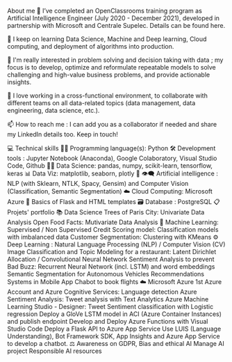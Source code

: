  About me
🌱 I’ve completed an OpenClassrooms training program as Artificial Intelligence Engineer (July 2020 - December 2021), developed in partnership with Microsoft and Centrale Supelec. Details can be found here.

🛫 I keep on learning Data Science, Machine and Deep learning, Cloud computing, and deployment of algorithms into production.

💞️ I'm really interested in problem solving and decision taking with data ; my focus is to develop, optimize and reformulate repeatable models to solve challenging and high-value business problems, and provide actionable insights.

🚧 I love working in a cross-functional environment, to collaborate with different teams on all data-related topics (data management, data engineering, data science, etc.).

📫 How to reach me : I can add you as a collaborator if needed and share my LinkedIn details too. Keep in touch!

💻 Technical skills
👩‍💻 Programming language(s): Python
🛠️ Development tools : Jupyter Notebook (Anaconda), Google Colaboratory, Visual Studio Code, Github
👩‍🔬 Data Science: pandas, numpy, scikit-learn, tensorflow, keras
📊 Data Viz: matplotlib, seaborn, plotly
💬 👁️‍🗨️ Artificial intelligence : NLP (with Sklearn, NTLK, Spacy, Gensim) and Computer Vision (Classification, Semantic Segmentation)
☁️ Cloud Computing: Microsoft Azure
💭 Basics of Flask and HTML templates
🗃️ Database : PostgreSQL
📋 Projets' portfolio
📚 Data Science
Trees of Paris City: Univariate Data Analysis
Open Food Facts: Mutivariate Data Analysis
🧪 Machine Learning: Supervised / Non Supervised
Credit Scoring model: Classification models with imbalanced data
Customer Segmentation: Clustering with KMeans
⚙️ Deep Learning : Natural Language Processing (NLP) / Computer Vision (CV)
Image Classification and Topic Modeling for a restaurant: Latent Dirichlet Allocation / Convolutional Neural Network
Sentiment Analysis to prevent Bad Buzz: Recurrent Neural Network (incl. LSTM) and word embeddings
Semantic Segmentation for Autonomous Vehicles
Recommendations Systems in Mobile App
Chabot to book flights
☁️ Microsoft Azure
1st Azure Account and Azure Cognitive Services: Language detection
Azure Sentiment Analysis: Tweet analysis with Text Analytics
Azure Machine Learning Studio - Designer: Tweet Sentiment classification with Logistic regression
Deploy a GloVe LSTM model in ACI (Azure Container Instances) and publish endpoint
Develop and Deploy Azure Functions with Visual Studio Code
Deploy a Flask API to Azure App Service
Use LUIS (Language Understanding), Bot Framework SDK, App Insights and Azure App Service to develop a chatbot.
⚖️ Awareness on GDPR, Bias and ethical AI
Manage AI project
Responsible AI resources
